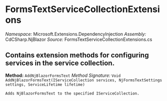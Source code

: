 # FormsTextServiceCollectionExtensions

*Namespace:* Microsoft.Extensions.DependencyInjection
*Assembly:* CdCSharp.NjBlazor
*Source:* FormsTextServiceCollectionExtensions.cs


Contains extension methods for configuring services in the service collection.
---

**Method:** `AddNjBlazorFormsText`
*Method Signature:* `Void AddNjBlazorFormsText(IServiceCollection services, NjFormsTextSettings settings, ServiceLifetime lifetime)`


    Adds NjBlazorFormsText to the specified IServiceCollection.
    



